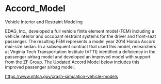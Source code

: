 # Accord_Model

Vehicle Interior and Restraint Modeling

EDAG, Inc., developed a full vehicle finite element model (FEM) including a vehicle interior and occupant restraint systems for the driver and front-seat passenger. The resulting FEM represents a model year  2014 Honda Accord mid-size sedan. In a subsequent contract that used this model, researchers at Virginia Tech Transportation Institute (VTTI) identified a deficiency in the passenger airbag model and developed an improved model with support from the ZF Group. The Updated Accord Model below includes this improved passenger airbag model.

https://www.nhtsa.gov/crash-simulation-vehicle-models
